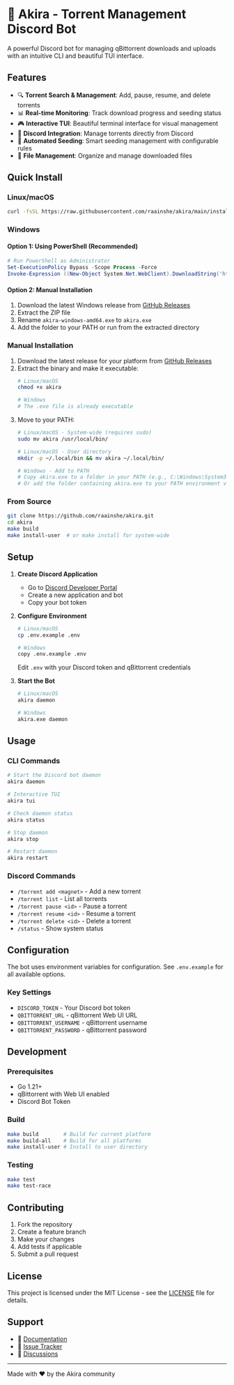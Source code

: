 # 🌟 Akira - Torrent Management Discord Bot

A powerful Discord bot for managing qBittorrent downloads and uploads with an intuitive CLI and beautiful TUI interface.

## Features

- 🔍 **Torrent Search & Management**: Add, pause, resume, and delete torrents
- 📊 **Real-time Monitoring**: Track download progress and seeding status
- 🎮 **Interactive TUI**: Beautiful terminal interface for visual management
- 🤖 **Discord Integration**: Manage torrents directly from Discord
- 🔄 **Automated Seeding**: Smart seeding management with configurable rules
- 📁 **File Management**: Organize and manage downloaded files

## Quick Install

### Linux/macOS
```bash
curl -fsSL https://raw.githubusercontent.com/raainshe/akira/main/install.sh | bash
```

### Windows
#### Option 1: Using PowerShell (Recommended)
```powershell
# Run PowerShell as Administrator
Set-ExecutionPolicy Bypass -Scope Process -Force
Invoke-Expression ((New-Object System.Net.WebClient).DownloadString('https://raw.githubusercontent.com/raainshe/akira/main/install.ps1'))
```

#### Option 2: Manual Installation
1. Download the latest Windows release from [GitHub Releases](https://github.com/raainshe/akira/releases)
2. Extract the ZIP file
3. Rename `akira-windows-amd64.exe` to `akira.exe`
4. Add the folder to your PATH or run from the extracted directory

### Manual Installation
1. Download the latest release for your platform from [GitHub Releases](https://github.com/raainshe/akira/releases)
2. Extract the binary and make it executable:
   ```bash
   # Linux/macOS
   chmod +x akira
   
   # Windows
   # The .exe file is already executable
   ```
3. Move to your PATH:
   ```bash
   # Linux/macOS - System-wide (requires sudo)
   sudo mv akira /usr/local/bin/
   
   # Linux/macOS - User directory
   mkdir -p ~/.local/bin && mv akira ~/.local/bin/
   
   # Windows - Add to PATH
   # Copy akira.exe to a folder in your PATH (e.g., C:\Windows\System32)
   # Or add the folder containing akira.exe to your PATH environment variable
   ```

### From Source
```bash
git clone https://github.com/raainshe/akira.git
cd akira
make build
make install-user  # or make install for system-wide
```

## Setup

1. **Create Discord Application**
   - Go to [Discord Developer Portal](https://discord.com/developers/applications)
   - Create a new application and bot
   - Copy your bot token

2. **Configure Environment**
   ```bash
   # Linux/macOS
   cp .env.example .env
   
   # Windows
   copy .env.example .env
   ```
   Edit `.env` with your Discord token and qBittorrent credentials

3. **Start the Bot**
   ```bash
   # Linux/macOS
   akira daemon
   
   # Windows
   akira.exe daemon
   ```

## Usage

### CLI Commands
```bash
# Start the Discord bot daemon
akira daemon

# Interactive TUI
akira tui

# Check daemon status
akira status

# Stop daemon
akira stop

# Restart daemon
akira restart
```

### Discord Commands
- `/torrent add <magnet>` - Add a new torrent
- `/torrent list` - List all torrents
- `/torrent pause <id>` - Pause a torrent
- `/torrent resume <id>` - Resume a torrent
- `/torrent delete <id>` - Delete a torrent
- `/status` - Show system status

## Configuration

The bot uses environment variables for configuration. See `.env.example` for all available options.

### Key Settings
- `DISCORD_TOKEN` - Your Discord bot token
- `QBITTORRENT_URL` - qBittorrent Web UI URL
- `QBITTORRENT_USERNAME` - qBittorrent username
- `QBITTORRENT_PASSWORD` - qBittorrent password

## Development

### Prerequisites
- Go 1.21+
- qBittorrent with Web UI enabled
- Discord Bot Token

### Build
```bash
make build        # Build for current platform
make build-all    # Build for all platforms
make install-user # Install to user directory
```

### Testing
```bash
make test
make test-race
```

## Contributing

1. Fork the repository
2. Create a feature branch
3. Make your changes
4. Add tests if applicable
5. Submit a pull request

## License

This project is licensed under the MIT License - see the [LICENSE](LICENSE) file for details.

## Support

- 📖 [Documentation](https://github.com/raainshe/akira/wiki)
- 🐛 [Issue Tracker](https://github.com/raainshe/akira/issues)
- 💬 [Discussions](https://github.com/raainshe/akira/discussions)

---

Made with ❤️ by the Akira community